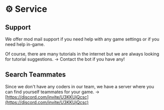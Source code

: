# ⚙ Service



## Support

We offer mod mail support if you need help with any game settings or if you need help in-game.

Of course, there are many tutorials in the internet but we are always looking for tutorial suggestions. -> Contact the bot if you have any!



## Search Teammates

Since we don't have any coders in our team, we have a server where you can find yourself teammates for your game. -> [https://discord.com/invite/U3KKUjQcsc](https://discord.com/invite/U3KKUjQcsc)

